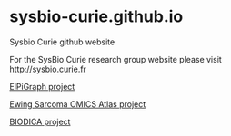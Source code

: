 # sysbio-curie.github.io
Sysbio Curie github website

For the SysBio Curie research group website please visit <a href="http://sysbio.curie.fr">http://sysbio.curie.fr</a>

[ElPiGraph project](elpigraph/index.html)

[Ewing Sarcoma OMICS Atlas project](EwSOmicsAtlas/index.html)

[BIODICA project](biodica/index.html)